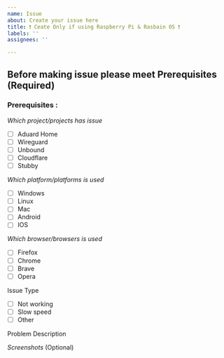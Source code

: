 ```yaml
---
name: Issue
about: Create your issue here
title: ❗ Ceate Only if using Raspberry Pi & Rasbain OS ❗
labels: ''
assignees: ''

---
```

## Before making issue please meet Prerequisites (Required)

### Prerequisites : <!-- to select : "[X]" -->

_Which project/projects has issue_

- [ ] Aduard Home
- [ ] Wireguard
- [ ] Unbound
- [ ] Cloudflare
- [ ] Stubby 

_Which platform/platforms is used_

- [ ] Windows
- [ ] Linux
- [ ] Mac
- [ ] Android
- [ ] IOS

_Which browser/browsers is used_

- [ ] Firefox
- [ ] Chrome
- [ ] Brave
- [ ] Opera

Issue Type

- [ ] Not working
- [ ] Slow speed
- [ ] Other <!-- explain in problem description -->

Problem Description

<!-- Explain here -->


_Screenshots_
(Optional)

